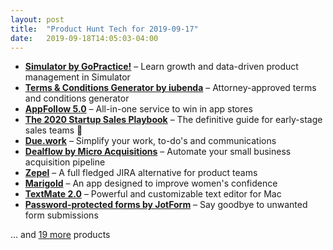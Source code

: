 ```yaml
---
layout: post
title:  "Product Hunt Tech for 2019-09-17"
date:   2019-09-18T14:05:03-04:00
---
```


* **[Simulator by GoPractice!](https://www.producthunt.com/posts/simulator-by-gopractice?utm_campaign=producthunt-api&utm_medium=api&utm_source=Application%3A+Daily+Digest+RSS+%28ID%3A+3202%29)** – Learn growth and data-driven product management in Simulator
* **[Terms & Conditions Generator by iubenda](https://www.producthunt.com/posts/terms-conditions-generator-by-iubenda?utm_campaign=producthunt-api&utm_medium=api&utm_source=Application%3A+Daily+Digest+RSS+%28ID%3A+3202%29)** – Attorney-approved terms and conditions generator
* **[AppFollow 5.0](https://www.producthunt.com/posts/appfollow-5-0?utm_campaign=producthunt-api&utm_medium=api&utm_source=Application%3A+Daily+Digest+RSS+%28ID%3A+3202%29)** – All-in-one service to win in app stores
* **[The 2020 Startup Sales Playbook](https://www.producthunt.com/posts/the-2020-startup-sales-playbook?utm_campaign=producthunt-api&utm_medium=api&utm_source=Application%3A+Daily+Digest+RSS+%28ID%3A+3202%29)** – The definitive guide for early-stage sales teams 🚀
* **[Due.work](https://www.producthunt.com/posts/due-work?utm_campaign=producthunt-api&utm_medium=api&utm_source=Application%3A+Daily+Digest+RSS+%28ID%3A+3202%29)** – Simplify your work, to-do's and communications
* **[Dealflow by Micro Acquisitions](https://www.producthunt.com/posts/dealflow-by-micro-acquisitions?utm_campaign=producthunt-api&utm_medium=api&utm_source=Application%3A+Daily+Digest+RSS+%28ID%3A+3202%29)** – Automate your small business acquisition pipeline
* **[Zepel](https://www.producthunt.com/posts/zepel-2?utm_campaign=producthunt-api&utm_medium=api&utm_source=Application%3A+Daily+Digest+RSS+%28ID%3A+3202%29)** – A full fledged JIRA alternative for product teams
* **[Marigold](https://www.producthunt.com/posts/marigold?utm_campaign=producthunt-api&utm_medium=api&utm_source=Application%3A+Daily+Digest+RSS+%28ID%3A+3202%29)** – An app designed to improve women's confidence
* **[TextMate 2.0](https://www.producthunt.com/posts/textmate-2-0?utm_campaign=producthunt-api&utm_medium=api&utm_source=Application%3A+Daily+Digest+RSS+%28ID%3A+3202%29)** – Powerful and customizable text editor for Mac
* **[Password-protected forms by JotForm](https://www.producthunt.com/posts/password-protected-forms-by-jotform?utm_campaign=producthunt-api&utm_medium=api&utm_source=Application%3A+Daily+Digest+RSS+%28ID%3A+3202%29)** – Say goodbye to unwanted form submissions

… and [19 more](https://www.producthunt.com/tech) products